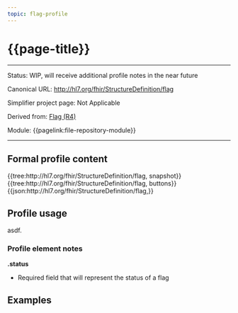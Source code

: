 ```yaml
---
topic: flag-profile
---
```


# {{page-title}}

---

Status: WIP, will receive additional profile notes in the near future

Canonical URL: http://hl7.org/fhir/StructureDefinition/flag

Simplifier project page: Not Applicable

Derived from: [Flag (R4)](http://hl7.org/fhir/R4/flag.html)

Module:  {{pagelink:file-repository-module}}

---

## Formal profile content
<tabs>
	<tab title="Tree snapshot">
		{{tree:http://hl7.org/fhir/StructureDefinition/flag, snapshot}}
	</tab>
	<tab title="Tree, diff/hybrid/snapshot">
		{{tree:http://hl7.org/fhir/StructureDefinition/flag, buttons}}
	</tab>
	<tab title="JSON">
		{{json:http://hl7.org/fhir/StructureDefinition/flag,}}
	</tab>
</tabs>

## Profile usage

asdf.

### Profile element notes

**.status**
- Required field that will represent the status of a flag

## Examples

